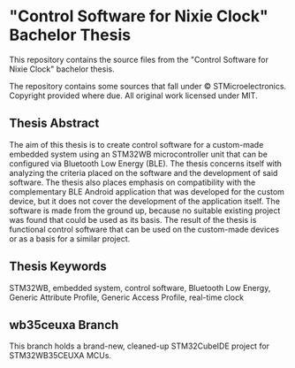 # "Control Software for Nixie Clock" Bachelor Thesis

This repository contains the source files from the "Control Software for Nixie Clock" bachelor thesis.

The repository contains some sources that fall under ©️ STMicroelectronics. Copyright provided where due. All original work licensed under MIT.

## Thesis Abstract

The aim of this thesis is to create control software for a custom-made embedded system using an STM32WB microcontroller unit that can be configured via Bluetooth Low Energy (BLE). The thesis concerns itself with analyzing the criteria placed on the software and the development of said software. The thesis also places emphasis on compatibility with the complementary BLE Android application that was developed for the custom device, but it does not cover the development of the application itself. The software is made from the ground up, because no suitable existing project was found that could be used as its basis. The result of the thesis is functional control software that can be used on the custom-made devices or as a basis for a similar project.

## Thesis Keywords

STM32WB, embedded system, control software, Bluetooth Low Energy, Generic Attribute Profile, Generic Access Profile, real-time clock

## wb35ceuxa Branch

This branch holds a brand-new, cleaned-up STM32CubeIDE project for STM32WB35CEUXA MCUs.
